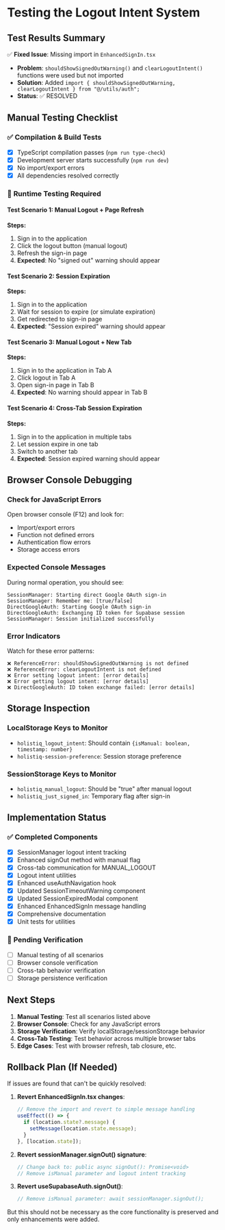 # Testing the Logout Intent System

## Test Results Summary

✅ **Fixed Issue**: Missing import in `EnhancedSignIn.tsx`

- **Problem**: `shouldShowSignedOutWarning()` and `clearLogoutIntent()` functions were used but not imported
- **Solution**: Added `import { shouldShowSignedOutWarning, clearLogoutIntent } from "@/utils/auth";`
- **Status**: ✅ RESOLVED

## Manual Testing Checklist

### ✅ **Compilation & Build Tests**

- [x] TypeScript compilation passes (`npm run type-check`)
- [x] Development server starts successfully (`npm run dev`)
- [x] No import/export errors
- [x] All dependencies resolved correctly

### 🔄 **Runtime Testing Required**

#### Test Scenario 1: Manual Logout + Page Refresh

**Steps:**

1. Sign in to the application
2. Click the logout button (manual logout)
3. Refresh the sign-in page
4. **Expected**: No "signed out" warning should appear

#### Test Scenario 2: Session Expiration

**Steps:**

1. Sign in to the application
2. Wait for session to expire (or simulate expiration)
3. Get redirected to sign-in page
4. **Expected**: "Session expired" warning should appear

#### Test Scenario 3: Manual Logout + New Tab

**Steps:**

1. Sign in to the application in Tab A
2. Click logout in Tab A
3. Open sign-in page in Tab B
4. **Expected**: No warning should appear in Tab B

#### Test Scenario 4: Cross-Tab Session Expiration

**Steps:**

1. Sign in to the application in multiple tabs
2. Let session expire in one tab
3. Switch to another tab
4. **Expected**: Session expired warning should appear

## Browser Console Debugging

### Check for JavaScript Errors

Open browser console (F12) and look for:

- Import/export errors
- Function not defined errors
- Authentication flow errors
- Storage access errors

### Expected Console Messages

During normal operation, you should see:

```
SessionManager: Starting direct Google OAuth sign-in
SessionManager: Remember me: [true/false]
DirectGoogleAuth: Starting Google OAuth sign-in
DirectGoogleAuth: Exchanging ID token for Supabase session
SessionManager: Session initialized successfully
```

### Error Indicators

Watch for these error patterns:

```
❌ ReferenceError: shouldShowSignedOutWarning is not defined
❌ ReferenceError: clearLogoutIntent is not defined
❌ Error setting logout intent: [error details]
❌ Error getting logout intent: [error details]
❌ DirectGoogleAuth: ID token exchange failed: [error details]
```

## Storage Inspection

### LocalStorage Keys to Monitor

- `holistiq_logout_intent`: Should contain `{isManual: boolean, timestamp: number}`
- `holistiq-session-preference`: Session storage preference

### SessionStorage Keys to Monitor

- `holistiq_manual_logout`: Should be "true" after manual logout
- `holistiq_just_signed_in`: Temporary flag after sign-in

## Implementation Status

### ✅ **Completed Components**

- [x] SessionManager logout intent tracking
- [x] Enhanced signOut method with manual flag
- [x] Cross-tab communication for MANUAL_LOGOUT
- [x] Logout intent utilities
- [x] Enhanced useAuthNavigation hook
- [x] Updated SessionTimeoutWarning component
- [x] Updated SessionExpiredModal component
- [x] Enhanced EnhancedSignIn message handling
- [x] Comprehensive documentation
- [x] Unit tests for utilities

### 🔄 **Pending Verification**

- [ ] Manual testing of all scenarios
- [ ] Browser console verification
- [ ] Cross-tab behavior verification
- [ ] Storage persistence verification

## Next Steps

1. **Manual Testing**: Test all scenarios listed above
2. **Browser Console**: Check for any JavaScript errors
3. **Storage Verification**: Verify localStorage/sessionStorage behavior
4. **Cross-Tab Testing**: Test behavior across multiple browser tabs
5. **Edge Cases**: Test with browser refresh, tab closure, etc.

## Rollback Plan (If Needed)

If issues are found that can't be quickly resolved:

1. **Revert EnhancedSignIn.tsx changes**:

   ```typescript
   // Remove the import and revert to simple message handling
   useEffect(() => {
     if (location.state?.message) {
       setMessage(location.state.message);
     }
   }, [location.state]);
   ```

2. **Revert sessionManager.signOut() signature**:

   ```typescript
   // Change back to: public async signOut(): Promise<void>
   // Remove isManual parameter and logout intent tracking
   ```

3. **Revert useSupabaseAuth.signOut()**:
   ```typescript
   // Remove isManual parameter: await sessionManager.signOut();
   ```

But this should not be necessary as the core functionality is preserved and only enhancements were added.
